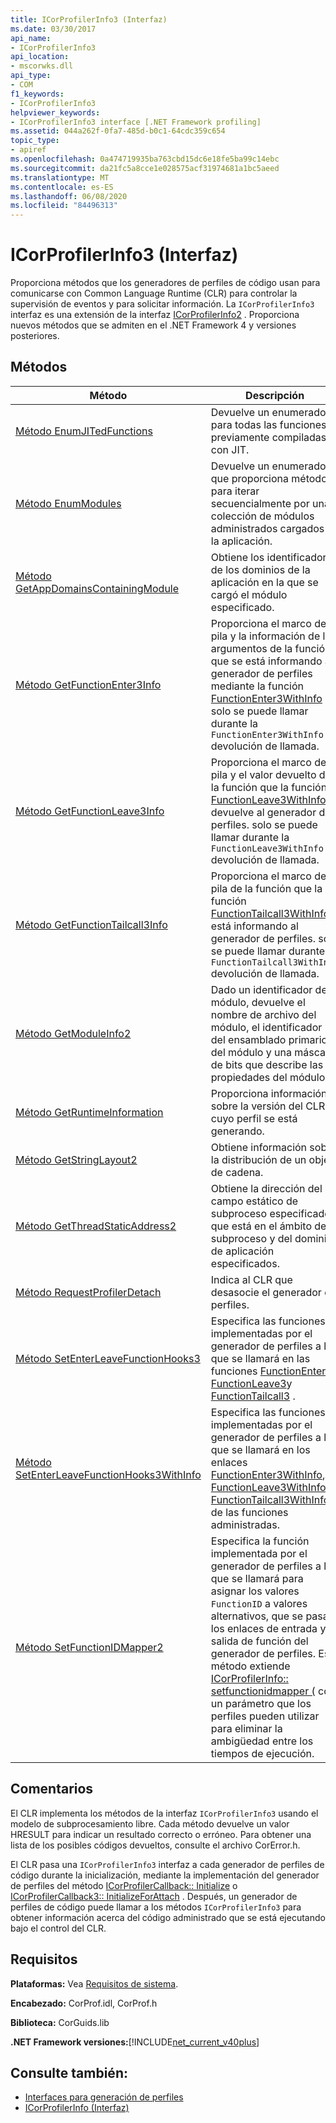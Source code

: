```yaml
---
title: ICorProfilerInfo3 (Interfaz)
ms.date: 03/30/2017
api_name:
- ICorProfilerInfo3
api_location:
- mscorwks.dll
api_type:
- COM
f1_keywords:
- ICorProfilerInfo3
helpviewer_keywords:
- ICorProfilerInfo3 interface [.NET Framework profiling]
ms.assetid: 044a262f-0fa7-485d-b0c1-64cdc359c654
topic_type:
- apiref
ms.openlocfilehash: 0a474719935ba763cbd15dc6e18fe5ba99c14ebc
ms.sourcegitcommit: da21fc5a8cce1e028575acf31974681a1bc5aeed
ms.translationtype: MT
ms.contentlocale: es-ES
ms.lasthandoff: 06/08/2020
ms.locfileid: "84496313"
---
```

# <a name="icorprofilerinfo3-interface"></a>ICorProfilerInfo3 (Interfaz)
Proporciona métodos que los generadores de perfiles de código usan para comunicarse con Common Language Runtime (CLR) para controlar la supervisión de eventos y para solicitar información. La `ICorProfilerInfo3` interfaz es una extensión de la interfaz [ICorProfilerInfo2](icorprofilerinfo2-interface.md) . Proporciona nuevos métodos que se admiten en el .NET Framework 4 y versiones posteriores.  
  
## <a name="methods"></a>Métodos  
  
|Método|Descripción|  
|------------|-----------------|  
|[Método EnumJITedFunctions](icorprofilerinfo3-enumjitedfunctions-method.md)|Devuelve un enumerador para todas las funciones previamente compiladas con JIT.|  
|[Método EnumModules](icorprofilerinfo3-enummodules-method.md)|Devuelve un enumerador que proporciona métodos para iterar secuencialmente por una colección de módulos administrados cargados en la aplicación.|  
|[Método GetAppDomainsContainingModule](icorprofilerinfo3-getappdomainscontainingmodule-method.md)|Obtiene los identificadores de los dominios de la aplicación en la que se cargó el módulo especificado.|  
|[Método GetFunctionEnter3Info](icorprofilerinfo3-getfunctionenter3info-method.md)|Proporciona el marco de pila y la información de los argumentos de la función que se está informando al generador de perfiles mediante la función [FunctionEnter3WithInfo](functionenter3withinfo-function.md) ; solo se puede llamar durante la `FunctionEnter3WithInfo` devolución de llamada.|  
|[Método GetFunctionLeave3Info](icorprofilerinfo3-getfunctionleave3info-method.md)|Proporciona el marco de pila y el valor devuelto de la función que la función [FunctionLeave3WithInfo](functionleave3withinfo-function.md) devuelve al generador de perfiles. solo se puede llamar durante la `FunctionLeave3WithInfo` devolución de llamada.|  
|[Método GetFunctionTailcall3Info](icorprofilerinfo3-getfunctiontailcall3info-method.md)|Proporciona el marco de pila de la función que la función [FunctionTailcall3WithInfo](functiontailcall3withinfo-function.md) está informando al generador de perfiles. solo se puede llamar durante la `FunctionTailcall3WithInfo` devolución de llamada.|  
|[Método GetModuleInfo2](icorprofilerinfo3-getmoduleinfo2-method.md)|Dado un identificador de módulo, devuelve el nombre de archivo del módulo, el identificador del ensamblado primario del módulo y una máscara de bits que describe las propiedades del módulo.|  
|[Método GetRuntimeInformation](icorprofilerinfo3-getruntimeinformation-method.md)|Proporciona información sobre la versión del CLR cuyo perfil se está generando.|  
|[Método GetStringLayout2](icorprofilerinfo3-getstringlayout2-method.md)|Obtiene información sobre la distribución de un objeto de cadena.|  
|[Método GetThreadStaticAddress2](icorprofilerinfo3-getthreadstaticaddress2-method.md)|Obtiene la dirección del campo estático de subproceso especificado que está en el ámbito del subproceso y del dominio de aplicación especificados.|  
|[Método RequestProfilerDetach](icorprofilerinfo3-requestprofilerdetach-method.md)|Indica al CLR que desasocie el generador de perfiles.|  
|[Método SetEnterLeaveFunctionHooks3](icorprofilerinfo3-setenterleavefunctionhooks3-method.md)|Especifica las funciones implementadas por el generador de perfiles a las que se llamará en las funciones [FunctionEnter3](functionenter3-function.md), [FunctionLeave3](functionleave3-function.md)y [FunctionTailcall3](functiontailcall3-function.md) .|  
|[Método SetEnterLeaveFunctionHooks3WithInfo](icorprofilerinfo3-setenterleavefunctionhooks3withinfo-method.md)|Especifica las funciones implementadas por el generador de perfiles a las que se llamará en los enlaces [FunctionEnter3WithInfo](functionenter3withinfo-function.md), [FunctionLeave3WithInfo](functionleave3withinfo-function.md)y [FunctionTailcall3WithInfo](functiontailcall3withinfo-function.md) de las funciones administradas.|  
|[Método SetFunctionIDMapper2](icorprofilerinfo3-setfunctionidmapper2-method.md)|Especifica la función implementada por el generador de perfiles a la que se llamará para asignar los valores `FunctionID` a valores alternativos, que se pasan los enlaces de entrada y salida de función del generador de perfiles. Este método extiende [ICorProfilerInfo:: setfunctionidmapper (](icorprofilerinfo-setfunctionidmapper-method.md) con un parámetro que los perfiles pueden utilizar para eliminar la ambigüedad entre los tiempos de ejecución.|  
  
## <a name="remarks"></a>Comentarios  
 El CLR implementa los métodos de la interfaz `ICorProfilerInfo3` usando el modelo de subprocesamiento libre. Cada método devuelve un valor HRESULT para indicar un resultado correcto o erróneo. Para obtener una lista de los posibles códigos devueltos, consulte el archivo CorError.h.  
  
 El CLR pasa una `ICorProfilerInfo3` interfaz a cada generador de perfiles de código durante la inicialización, mediante la implementación del generador de perfiles del método [ICorProfilerCallback:: Initialize](icorprofilercallback-initialize-method.md) o [ICorProfilerCallback3:: InitializeForAttach](icorprofilercallback3-initializeforattach-method.md) . Después, un generador de perfiles de código puede llamar a los métodos `ICorProfilerInfo3` para obtener información acerca del código administrado que se está ejecutando bajo el control del CLR.  
  
## <a name="requirements"></a>Requisitos  
 **Plataformas:** Vea [Requisitos de sistema](../../get-started/system-requirements.md).  
  
 **Encabezado:** CorProf.idl, CorProf.h  
  
 **Biblioteca:** CorGuids.lib  
  
 **.NET Framework versiones:**[!INCLUDE[net_current_v40plus](../../../../includes/net-current-v40plus-md.md)]  
  
## <a name="see-also"></a>Consulte también:

- [Interfaces para generación de perfiles](profiling-interfaces.md)
- [ICorProfilerInfo (Interfaz)](icorprofilerinfo-interface.md)

